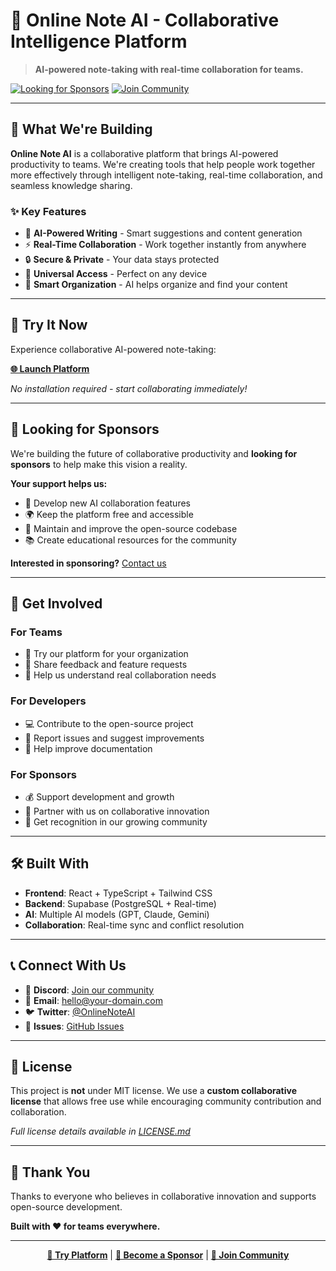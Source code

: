 # 🤝 Online Note AI - Collaborative Intelligence Platform

> **AI-powered note-taking with real-time collaboration for teams.**

[![Looking for Sponsors](https://img.shields.io/badge/💖-Looking%20for%20Sponsors-ff69b4)](mailto:sponsors@your-domain.com)
[![Join Community](https://img.shields.io/badge/💬-Join%20Community-blue)](https://discord.gg/your-invite)

---

## 🌟 **What We're Building**

**Online Note AI** is a collaborative platform that brings AI-powered productivity to teams. We're creating tools that help people work together more effectively through intelligent note-taking, real-time collaboration, and seamless knowledge sharing.

### ✨ **Key Features**
- 🤖 **AI-Powered Writing** - Smart suggestions and content generation
- ⚡ **Real-Time Collaboration** - Work together instantly from anywhere
- 🔒 **Secure & Private** - Your data stays protected
- 📱 **Universal Access** - Perfect on any device
- 🧠 **Smart Organization** - AI helps organize and find your content

---

## 🚀 **Try It Now**

Experience collaborative AI-powered note-taking:

**[🌐 Launch Platform](https://9607f8b4-6c02-4a81-96b3-444babb0edc6.lovableproject.com)**

*No installation required - start collaborating immediately!*

---

## 💖 **Looking for Sponsors**

We're building the future of collaborative productivity and **looking for sponsors** to help make this vision a reality.

**Your support helps us:**
- 🚀 Develop new AI collaboration features
- 🌍 Keep the platform free and accessible
- 🔧 Maintain and improve the open-source codebase
- 📚 Create educational resources for the community

**Interested in sponsoring?** [Contact us](mailto:sponsors@your-domain.com)

---

## 🤝 **Get Involved**

### **For Teams**
- 🏢 Try our platform for your organization
- 💬 Share feedback and feature requests
- 🎯 Help us understand real collaboration needs

### **For Developers**
- 💻 Contribute to the open-source project
- 🐛 Report issues and suggest improvements
- 📖 Help improve documentation

### **For Sponsors**
- 💰 Support development and growth
- 🤝 Partner with us on collaborative innovation
- 🌟 Get recognition in our growing community

---

## 🛠️ **Built With**

- **Frontend**: React + TypeScript + Tailwind CSS
- **Backend**: Supabase (PostgreSQL + Real-time)
- **AI**: Multiple AI models (GPT, Claude, Gemini)
- **Collaboration**: Real-time sync and conflict resolution

---

## 📞 **Connect With Us**

- 💬 **Discord**: [Join our community](https://discord.gg/your-invite)
- 📧 **Email**: hello@your-domain.com
- 🐦 **Twitter**: [@OnlineNoteAI](https://twitter.com/your-handle)
- 🐛 **Issues**: [GitHub Issues](https://github.com/yourusername/online-note-ai/issues)

---

## 📜 **License**

This project is **not** under MIT license. We use a **custom collaborative license** that allows free use while encouraging community contribution and collaboration.

*Full license details available in [LICENSE.md](./LICENSE.md)*

---

## 🙏 **Thank You**

Thanks to everyone who believes in collaborative innovation and supports open-source development.

**Built with ❤️ for teams everywhere.**

---

<div align="center">

**[🚀 Try Platform](https://9607f8b4-6c02-4a81-96b3-444babb0edc6.lovableproject.com)** | **[💖 Become a Sponsor](mailto:sponsors@your-domain.com)** | **[💬 Join Community](https://discord.gg/your-invite)**

</div>